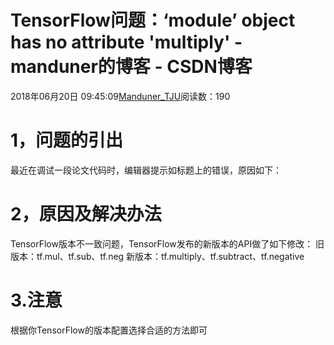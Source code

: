 
# TensorFlow问题：‘module’ object has no attribute 'multiply' - manduner的博客 - CSDN博客


2018年06月20日 09:45:09[Manduner_TJU](https://me.csdn.net/manduner)阅读数：190


# 1，问题的引出
最近在调试一段论文代码时，编辑器提示如标题上的错误，原因如下：
# 2，原因及解决办法
TensorFlow版本不一致问题，TensorFlow发布的新版本的API做了如下修改：
旧版本：tf.mul、tf.sub、tf.neg
新版本：tf.multiply、tf.subtract、tf.negative
# 3.注意
根据你TensorFlow的版本配置选择合适的方法即可

